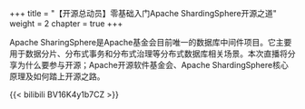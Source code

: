 +++
title = "【开源总动员】零基础入门Apache ShardingSphere开源之道"
weight = 2
chapter = true
+++

Apache SharingSphere是Apache基金会目前唯一的数据库中间件项目。它主要用于数据分片、分布式事务和分布式治理等分布式数据库相关场景。本次直播将分享为什么要参与开源；Apache开源软件基金会、Apache ShardingSphere核心原理及如何踏上开源之路。

{{< bilibili BV16K4y1b7CZ >}}
